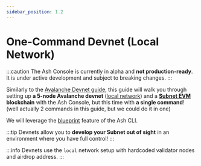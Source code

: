 ```yaml
---
sidebar_position: 1.2
---
```


# One-Command Devnet (Local Network)

:::caution
The Ash Console is currently in alpha and **not production-ready**. It is under active development and subject to breaking changes.
:::

Similarly to the [Avalanche Devnet guide](/docs/console/guides/local-network/), this guide will walk you through setting up **a 5-node Avalanche devnet** ([local network](https://docs.avax.network/api-reference/avalanche-go-configs-flags#network-id)) and a **[Subnet EVM](https://github.com/ava-labs/subnet-evm) blockchain** with the Ash Console, but this time with **a single command**! (well actually 2 commands in this guide, but we could do it in one)

We will leverage the [blueprint](/docs/console/reference/blueprints) feature of the Ash CLI.

:::tip
Devnets allow you to **develop your Subnet out of sight** in an environment where you have full control!
:::

:::info
Devnets use the `local` network setup with hardcoded validator nodes and airdrop address.
:::
